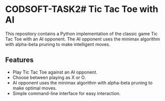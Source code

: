 # CODSOFT-TASK2# Tic Tac Toe with AI

This repository contains a Python implementation of the classic game Tic Tac Toe with an AI opponent. The AI opponent uses the minimax algorithm with alpha-beta pruning to make intelligent moves.

## Features

- Play Tic Tac Toe against an AI opponent.
- Choose between playing as X or O.
- AI opponent uses the minimax algorithm with alpha-beta pruning to make optimal moves.
- Simple command-line interface for easy interaction.

